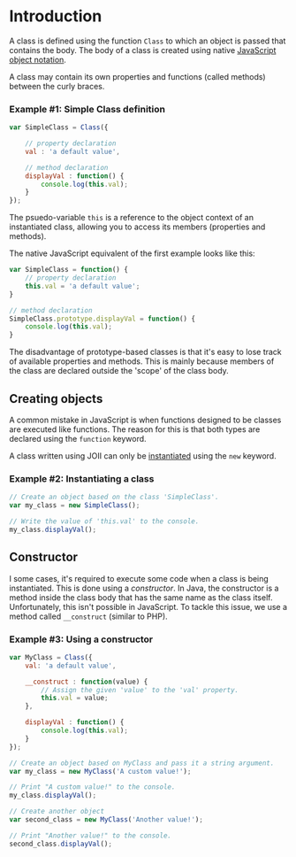 # Introduction

A class is defined using the function `Class` to which an object is passed
that contains the body. The body of a class is created using native
[JavaScript object notation](http://www.json.org/).

A class may contain its own properties and functions (called methods) between
the curly braces.

### Example #1: Simple Class definition
```javascript
var SimpleClass = Class({

    // property declaration
    val : 'a default value',

    // method declaration
    displayVal : function() {
        console.log(this.val);
    }
});
```

The psuedo-variable `this` is a reference to the object context of an
instantiated class, allowing you to access its members (properties and
methods).

The native JavaScript equivalent of the first example looks like this:

```javascript
var SimpleClass = function() {
    // property declaration
    this.val = 'a default value';
}

// method declaration
SimpleClass.prototype.displayVal = function() {
    console.log(this.val);
}
```

The disadvantage of prototype-based classes is that it's easy to lose track of
available properties and methods. This is mainly because members of the class
are declared outside the 'scope' of the class body.

## Creating objects

A common mistake in JavaScript is when functions designed to be classes are
executed like functions. The reason for this is that both types are declared
using the `function` keyword.

A class written using JOII can only be
[instantiated](http://whatis.techtarget.com/definition/instantiation) using
the `new` keyword.

### Example #2: Instantiating a class

```javascript
// Create an object based on the class 'SimpleClass'.
var my_class = new SimpleClass();

// Write the value of 'this.val' to the console.
my_class.displayVal();
```

## Constructor

I some cases, it's required to execute some code when a class is being
instantiated. This is done using a *constructor*. In Java, the constructor is
a method inside the class body that has the same name as the class itself.
Unfortunately, this isn't possible in JavaScript. To tackle this issue, we use
a method called `__construct` (similar to PHP).

### Example #3: Using a constructor

```javascript
var MyClass = Class({
    val: 'a default value',

    __construct : function(value) {
        // Assign the given 'value' to the 'val' property.
        this.val = value;
    },

    displayVal : function() {
        console.log(this.val);
    }
});

// Create an object based on MyClass and pass it a string argument.
var my_class = new MyClass('A custom value!');

// Print "A custom value!" to the console.
my_class.displayVal();

// Create another object
var second_class = new MyClass('Another value!');

// Print "Another value!" to the console.
second_class.displayVal();
```
